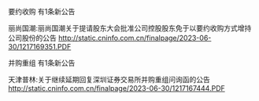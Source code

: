 要约收购 有1条新公告 

丽尚国潮:丽尚国潮关于提请股东大会批准公司控股股东免于以要约收购方式增持公司股份的公告 http://static.cninfo.com.cn/finalpage/2023-06-30/1217169351.PDF 

并购重组 有1条新公告 

天津普林:关于继续延期回复深圳证券交易所并购重组问询函的公告 http://static.cninfo.com.cn/finalpage/2023-06-30/1217167444.PDF 

